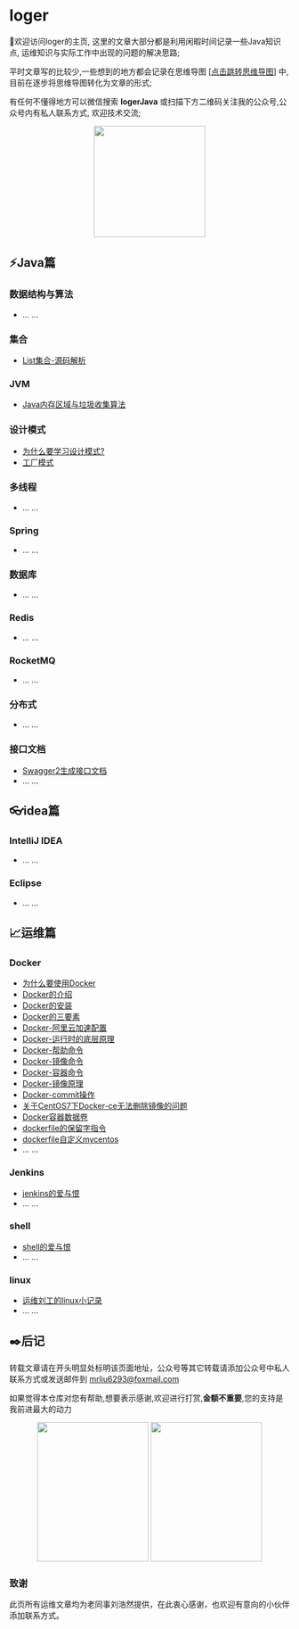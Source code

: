 # loger
👋欢迎访问loger的主页, 这里的文章大部分都是利用闲暇时间记录一些Java知识点, 运维知识与实际工作中出现的问题的解决思路;

平时文章写的比较少,一些想到的地方都会记录在思维导图 [[点击跳转思维导图](https://www.processon.com/view/link/60e02e89e0b34d238be6cc98)] 中, 目前在逐步将思维导图转化为文章的形式;

有任何不懂得地方可以微信搜索 **logerJava** 或扫描下方二维码关注我的公众号,公众号内有私人联系方式, 欢迎技术交流;

<div align=center>
 <img src='https://raw.githubusercontent.com/LiuHanChao-loger/loger/main/image/qrcode_logerJava.png' width=200px height=200px />
</div>


## ⚡Java篇

### 数据结构与算法
 - ... ...

### 集合
 - [List集合-源码解析](https://mp.weixin.qq.com/s/KGWUsHNDb3fl0K-zupHnKw)

### JVM
 - [Java内存区域与垃圾收集算法](https://juejin.cn/post/6975816404314357796)

### 设计模式
 - [为什么要学习设计模式?](https://juejin.cn/post/6957355222788210696)
 - [工厂模式](https://juejin.cn/post/6957624699744419848)

### 多线程
 - ... ...

### Spring
 - ... ...

### 数据库
 - ... ...

### Redis
 - ... ...

### RocketMQ
 - ... ...

### 分布式
 - ... ...

### 接口文档
 - [Swagger2生成接口文档](https://juejin.cn/post/6894950705136664589)
 - ... ...

## 👓idea篇

### IntelliJ IDEA
 - ... ...

### Eclipse
 - ... ...

## 📈运维篇

### Docker
 - [为什么要使用Docker](https://www.cnblogs.com/charon2/p/10423241.html)
 - [Docker的介绍](https://www.cnblogs.com/charon2/p/10423304.html)
 - [Docker的安装](https://www.cnblogs.com/charon2/p/10423511.html)
 - [Docker的三要素](https://www.cnblogs.com/charon2/p/10423565.html)
 - [Docker-阿里云加速配置](https://www.cnblogs.com/charon2/p/10423584.html)
 - [Docker-运行时的底层原理](https://www.cnblogs.com/charon2/p/10423650.html)
 - [Docker-帮助命令](https://www.cnblogs.com/charon2/p/10423659.html)
 - [Docker-镜像命令](https://www.cnblogs.com/charon2/p/10423807.html)
 - [Docker-容器命令](https://www.cnblogs.com/charon2/p/10425060.html)
 - [Docker-镜像原理](https://www.cnblogs.com/charon2/p/10425150.html)
 - [Docker-commit操作](https://www.cnblogs.com/charon2/p/10425472.html)
 - [关于CentOS7下Docker-ce无法删除镜像的问题](https://www.cnblogs.com/charon2/p/10425758.html)
 - [Docker容器数据卷](https://www.cnblogs.com/charon2/p/10428413.html)
 - [dockerfile的保留字指令](https://www.cnblogs.com/charon2/p/10464945.html)
 - [dockerfile自定义mycentos](https://www.cnblogs.com/charon2/p/10465021.html)
 - ... ...

### Jenkins
 - [jenkins的爱与恨](https://www.yuque.com/charon-nsjtq/zbziy3)
 - ... ...

### shell
 - [shell的爱与恨](https://www.yuque.com/charon-nsjtq/zyf2d7)
 - ... ...

### linux
 - [运维刘工的linux小记录](https://www.yuque.com/charon-nsjtq/va3fps)
 - ... ...

## ✒️后记
 转载文章请在开头明显处标明该页面地址，公众号等其它转载请添加公众号中私人联系方式或发送邮件到 mrliu6293@foxmail.com
 
 如果觉得本仓库对您有帮助,想要表示感谢,欢迎进行打赏,**金额不重要**,您的支持是我前进最大的动力
 
 <div align=center>
  <img src='https://raw.githubusercontent.com/LiuHanChao-loger/loger/main/image/aliPay.png' width=200px height=250px />
  <img src='https://raw.githubusercontent.com/LiuHanChao-loger/loger/main/image/wechatPay.png' width=200px height=250px />
 </div>
 
### 致谢
 此页所有运维文章均为老同事刘浩然提供，在此衷心感谢，也欢迎有意向的小伙伴添加联系方式。
